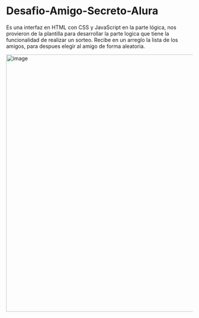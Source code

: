 # Desafio-Amigo-Secreto-Alura
Es una interfaz en HTML con CSS y JavaScript en la parte lógica, nos provieron de la plantilla para desarrollar la parte logica que tiene la funcionalidad de realizar un sorteo. Recibe en un arreglo la lista de los amigos, para despues elegir al amigo de forma aleatoria.

<img width="1363" height="695" alt="image" src="https://github.com/user-attachments/assets/8692a66f-1259-49b1-bba5-d3eef513138d" />
